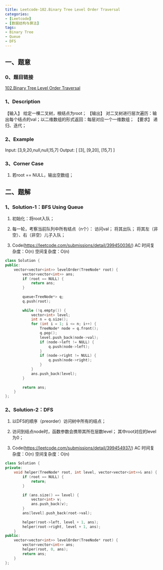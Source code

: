 ```yaml
---
title: Leetcode-102.Binary Tree Level Order Traversal
categories: 
- [Leetcode]
- [数据结构与算法]
tags: 
- Binary Tree
- Queue
- DFS
---
```


## 一、题意

### 0、题目链接
[102.Binary Tree Level Order Traversal](https://leetcode.com/problems/binary-tree-level-order-traversal/)

### 1、Description
【输入】
给定一棵二叉树，根结点为root；
【输出】
对二叉树进行层次遍历：输出每个结点的val；以二维数组的形式返回：每层对应一个一维数组；
【要求】
递归、迭代；

### 2、Example
Input: [3,9,20,null,null,15,7]
Output: 
[
  [3],
  [9,20],
  [15,7]
]

<!-- more -->

### 3、Corner Case
1. 若root == NULL，输出空数组；

## 二、题解

### 1、Solution-1：BFS Using Queue
1. 初始化：将root入队；

2. 每一轮，考察当前队列中所有结点（n个）：
访问val；
将其出队；
将其左（非空）、右（非空）儿子入队；

3. Code(https://leetcode.com/submissions/detail/399450036/)
AC
时间复杂度：O(n)
空间复杂度：O(n)
```C++
class Solution {
public:
    vector<vector<int>> levelOrder(TreeNode* root) {
        vector<vector<int>> ans;
        if (root == NULL) {
            return ans;
        }
        
        queue<TreeNode*> q;
        q.push(root);
        
        while (!q.empty()) {
            vector<int> level;
            int n = q.size();
            for (int i = 1; i <= n; i++) {
                TreeNode* node = q.front();
                q.pop();
                level.push_back(node->val);
                if (node->left != NULL) {
                    q.push(node->left);
                }
                if (node->right != NULL) {
                    q.push(node->right);
                }
            }
            ans.push_back(level);
        }
        
        return ans;
    }
};
```

### 2、Solution-2：DFS
1. 以DFS的顺序（preorder）访问树中所有的结点；

2. 访问到结点node时，函数参数会携带其所在层数level；
其中root对应的level为0；

3. Code(https://leetcode.com/submissions/detail/399454937/)
AC
时间复杂度：O(n)
空间复杂度：O(n)
```C++
class Solution {
private:
    void helper(TreeNode* root, int level, vector<vector<int>>& ans) {
        if (root == NULL) {
            return;
        }
        
        if (ans.size() == level) {
            vector<int> v;
            ans.push_back(v);
        }
        ans[level].push_back(root->val);
        
        helper(root->left, level + 1, ans);
        helper(root->right, level + 1, ans);
    }
public:
    vector<vector<int>> levelOrder(TreeNode* root) {
        vector<vector<int>> ans;
        helper(root, 0, ans);
        return ans;
    }
};
```
